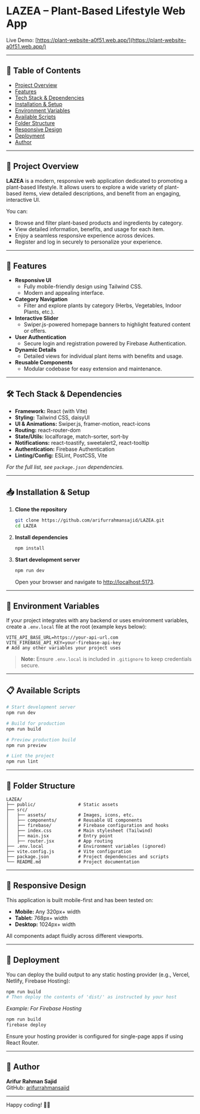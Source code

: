 # LAZEA – Plant-Based Lifestyle Web App

Live Demo: [https://plant-website-a0f51.web.app/](https://plant-website-a0f51.web.app/)

---

## 📌 Table of Contents

- [Project Overview](#project-overview)
- [Features](#features)
- [Tech Stack & Dependencies](#tech-stack--dependencies)
- [Installation & Setup](#installation--setup)
- [Environment Variables](#environment-variables)
- [Available Scripts](#available-scripts)
- [Folder Structure](#folder-structure)
- [Responsive Design](#responsive-design)
- [Deployment](#deployment)
- [Author](#author)

---

## 📝 Project Overview

**LAZEA** is a modern, responsive web application dedicated to promoting a plant-based lifestyle. It allows users to explore a wide variety of plant-based items, view detailed descriptions, and benefit from an engaging, interactive UI.

You can:

- Browse and filter plant-based products and ingredients by category.
- View detailed information, benefits, and usage for each item.
- Enjoy a seamless responsive experience across devices.
- Register and log in securely to personalize your experience.

---

## 🚀 Features

- **Responsive UI**
  - Fully mobile-friendly design using Tailwind CSS.
  - Modern and appealing interface.
- **Category Navigation**
  - Filter and explore plants by category (Herbs, Vegetables, Indoor Plants, etc.).
- **Interactive Slider**
  - Swiper.js-powered homepage banners to highlight featured content or offers.
- **User Authentication**
  - Secure login and registration powered by Firebase Authentication.
- **Dynamic Details**
  - Detailed views for individual plant items with benefits and usage.
- **Reusable Components**
  - Modular codebase for easy extension and maintenance.

---

## 🛠 Tech Stack & Dependencies

- **Framework:** React (with Vite)
- **Styling:** Tailwind CSS, daisyUI
- **UI & Animations:** Swiper.js, framer-motion, react-icons
- **Routing:** react-router-dom
- **State/Utils:** localforage, match-sorter, sort-by
- **Notifications:** react-toastify, sweetalert2, react-tooltip
- **Authentication:** Firebase Authentication
- **Linting/Config:** ESLint, PostCSS, Vite

_For the full list, see `package.json` dependencies._

---

## 📥 Installation & Setup

1. **Clone the repository**
    ```bash
    git clone https://github.com/arifurrahmansajid/LAZEA.git
    cd LAZEA
    ```

2. **Install dependencies**
    ```bash
    npm install
    ```

3. **Start development server**
    ```bash
    npm run dev
    ```
    Open your browser and navigate to [http://localhost:5173](http://localhost:5173).

---

## 🔑 Environment Variables

If your project integrates with any backend or uses environment variables, create a `.env.local` file at the root (example keys below):

```
VITE_API_BASE_URL=https://your-api-url.com
VITE_FIREBASE_API_KEY=your-firebase-api-key
# Add any other variables your project uses
```

> **Note:** Ensure `.env.local` is included in `.gitignore` to keep credentials secure.

---

## 📋 Available Scripts

```bash
# Start development server
npm run dev

# Build for production
npm run build

# Preview production build
npm run preview

# Lint the project
npm run lint
```

---

## 📂 Folder Structure

```
LAZEA/
├── public/                # Static assets
├── src/
│   ├── assets/            # Images, icons, etc.
│   ├── components/        # Reusable UI components
│   ├── firebase/          # Firebase configuration and hooks
│   ├── index.css          # Main stylesheet (Tailwind)
│   ├── main.jsx           # Entry point
│   ├── router.jsx         # App routing
├── .env.local             # Environment variables (ignored)
├── vite.config.js         # Vite configuration
├── package.json           # Project dependencies and scripts
└── README.md              # Project documentation
```

---

## 📱 Responsive Design

This application is built mobile-first and has been tested on:

- **Mobile:** Any 320px+ width
- **Tablet:** 768px+ width
- **Desktop:** 1024px+ width

All components adapt fluidly across different viewports.

---

## 🚀 Deployment

You can deploy the build output to any static hosting provider (e.g., Vercel, Netlify, Firebase Hosting):

```bash
npm run build
# Then deploy the contents of 'dist/' as instructed by your host
```

_Example: For Firebase Hosting_

```bash
npm run build
firebase deploy
```

Ensure your hosting provider is configured for single-page apps if using React Router.

---

## 👤 Author

**Arifur Rahman Sajid**  
GitHub: [arifurrahmansajid](https://github.com/arifurrahmansajid)

---

Happy coding! 🌿🚀
